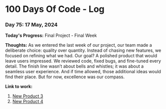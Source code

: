 # 100 Days Of Code - Log

### Day 75: 17 May, 2024

**Today's Progress:** Final Project - Final Week

**Thoughts:** As we entered the last week of our project, our team made a deliberate choice: quality over quantity. Instead of chasing new features, we focused on refining what we had. Our goal? A polished product that would leave users impressed.
We reviewed code, fixed bugs, and fine-tuned every detail. The finish line wasn’t about bells and whistles; it was about a seamless user experience. And if time allowed, those additional ideas would find their place. But for now, excellence was our compass.

**Link to work:**

1. [New Product 3](https://www.eslando.vercel.app?product=2)
2. [New Product 4](https://www.eslando.vercel.app?product=3)
